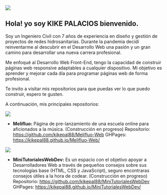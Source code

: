 ![](https://firebasestorage.googleapis.com/v0/b/base-de-imagenes-proyectos.appspot.com/o/LogoKike_peque%C3%B1o.png?alt=media&token=d8e176a4-f349-4a33-b0ee-99ca18731e9f)

## Hola! yo soy KIKE PALACIOS bienvenido.

Soy un Ingeniero Civil con 7 años de experiencia en diseño y gestión de proyectos de redes hidrosanitarias. Durante la pandemia decidí reinventarme al descubrir en el Desarrollo Web una pasión y un gran camino para desarrollar una nueva carrera profesional.

Me enfoqué al Desarrollo Web Front-End, tengo la capacidad de construir páginas web responsive adaptables a cualquier dispositivo. Mi objetivo es aprender y mejorar cada día para programar páginas web de forma profesional.

Te invito a visitar mis repositorios para que puedas ver lo que puedo construir, espero te gusten.

A continuación, mis principales repositorios:

![](https://firebasestorage.googleapis.com/v0/b/base-de-imagenes-proyectos.appspot.com/o/LogoMelifluo.png?alt=media&token=ef385cb5-279a-48d1-82aa-ddf6ce06d71b)

- **Melifluo:** Página de pre-lanzamiento de una escuela online para aficionados a la música. (Construcción en progreso)
	Repositorio: https://github.com/kikepal88/Melifluo-Web
	GHPages: https://kikepal88.github.io/Melifluo-Web/

![](https://firebasestorage.googleapis.com/v0/b/base-de-imagenes-proyectos.appspot.com/o/LogoMTWD_blanco.png?alt=media&token=09044166-5f14-4699-b77a-b107e372d885)

- **MiniTutorialesWebDev:** Es un espacio con el objetivo apoyar a Desarrolladores Web a través de pequeños consejos sobre sus tecnologías base (HTML, CSS y JavaScript), seguro encontraras consejos útiles a la hora de codear. (Construcción en progreso)
	Repositorio: https://github.com/kikepal88/MiniTutorialesWebDev
	GHPages: https://kikepal88.github.io/MiniTutorialesWebDev/
